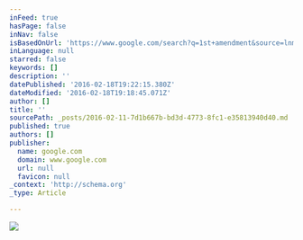 ```yaml
---
inFeed: true
hasPage: false
inNav: false
isBasedOnUrl: 'https://www.google.com/search?q=1st+amendment&source=lnms&tbm=isch&sa=X&ved=0ahUKEwjE99uwl-_KAhUCYyYKHR6DC5EQ_AUIBygB&biw=1155&bih=616#tbm=isch&tbs=rimg%3ACaef5LOTjsEqIjg6eiUR--dP76ZnB4UOp9mx-BTMnB25nXPTXqPw6hVGOeVc-y3pnK19rmp4Zlism8ns9pyC-ZzXwCoSCTp6JRH750_1vEYtiXRICjqB3KhIJpmcHhQ6n2bERqsPrWXUcTZQqEgn4FMycHbmdcxHpDDA7OnDcxioSCdNeo_1DqFUY5ER3baMOGO2jjKhIJ5Vz7LemcrX0R4nwHJwheumcqEgmuanhmWKybyRElDY3FX9pZdSoSCez2nIL5nNfAEWzaq1C78Sd8&q=1st%20amendment&imgrc=RG-OMrB0xoS9rM%3A'
inLanguage: null
starred: false
keywords: []
description: ''
datePublished: '2016-02-18T19:22:15.380Z'
dateModified: '2016-02-18T19:18:45.071Z'
author: []
title: ''
sourcePath: _posts/2016-02-11-7d1b667b-bd3d-4773-8fc1-e35813940d40.md
published: true
authors: []
publisher:
  name: google.com
  domain: www.google.com
  url: null
  favicon: null
_context: 'http://schema.org'
_type: Article

---
```

![](http://c85c7a.medialib.glogster.com/media/fd/fd74c3c0bb3c2d521a0256a02779330c332d03b06de4b7e7627eaeda96e70ab6/first-amendment-advisory-logo.jpg)